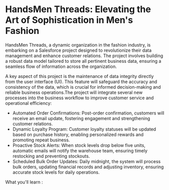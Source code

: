 # HandsMen Threads: Elevating the Art of Sophistication in Men's Fashion
HandsMen Threads, a dynamic organization in the fashion industry, is embarking on a Salesforce project designed to revolutionize their data management and enhance customer relations. The project involves building a robust data model tailored to store all pertinent business data, ensuring a seamless flow of information across the organization.

A key aspect of this project is the maintenance of data integrity directly from the user interface (UI). This feature will safeguard the accuracy and consistency of the data, which is crucial for informed decision-making and reliable business operations.The project will integrate several new processes into the business workflow to improve customer service and operational efficiency:
<ul>
<li>Automated Order Confirmations: Post-order confirmation, customers will receive an email update, fostering engagement and strengthening customer relations.</li>
<li>Dynamic Loyalty Program: Customer loyalty statuses will be updated based on purchase history, enabling personalized rewards and promoting repeat business.</li>
<li>Proactive Stock Alerts: When stock levels drop below five units, automatic emails will notify the warehouse team, ensuring timely restocking and preventing stockouts.</li>
<li>Scheduled Bulk Order Updates: Daily midnight, the system will process bulk orders, updating financial records and adjusting inventory, ensuring accurate stock levels for daily operations.</li>
</ul>


What you'll learn : 
